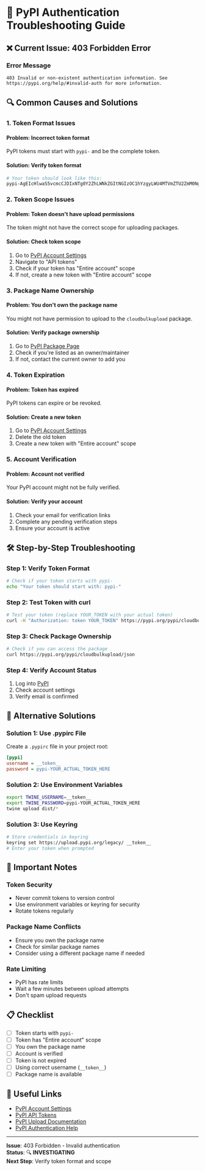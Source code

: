 # 🔐 PyPI Authentication Troubleshooting Guide

## ❌ **Current Issue: 403 Forbidden Error**

### **Error Message**
```
403 Invalid or non-existent authentication information. See https://pypi.org/help/#invalid-auth for more information.
```

## 🔍 **Common Causes and Solutions**

### **1. Token Format Issues**

#### **Problem**: Incorrect token format
PyPI tokens must start with `pypi-` and be the complete token.

#### **Solution**: Verify token format
```bash
# Your token should look like this:
pypi-AgEIcHlwaS5vcmcCJDIxNTg0Y2ZhLWNkZGItNGIzOC1hYzgyLWU4MTVmZTU2ZmM0NgACKlszLCIyMzFkYTE5ZS1lNjJiLTRjZjQtYjRkMy1lMTI5YTRkOTBmMjkiXQAABiDR_f8O2NzYklNHEVtK5xJm_o06w_nIZ_WuPNKvB0fyvwsource
```

### **2. Token Scope Issues**

#### **Problem**: Token doesn't have upload permissions
The token might not have the correct scope for uploading packages.

#### **Solution**: Check token scope
1. Go to [PyPI Account Settings](https://pypi.org/manage/account/)
2. Navigate to "API tokens"
3. Check if your token has "Entire account" scope
4. If not, create a new token with "Entire account" scope

### **3. Package Name Ownership**

#### **Problem**: You don't own the package name
You might not have permission to upload to the `cloudbulkupload` package.

#### **Solution**: Verify package ownership
1. Go to [PyPI Package Page](https://pypi.org/project/cloudbulkupload/)
2. Check if you're listed as an owner/maintainer
3. If not, contact the current owner to add you

### **4. Token Expiration**

#### **Problem**: Token has expired
PyPI tokens can expire or be revoked.

#### **Solution**: Create a new token
1. Go to [PyPI Account Settings](https://pypi.org/manage/account/)
2. Delete the old token
3. Create a new token with "Entire account" scope

### **5. Account Verification**

#### **Problem**: Account not verified
Your PyPI account might not be fully verified.

#### **Solution**: Verify your account
1. Check your email for verification links
2. Complete any pending verification steps
3. Ensure your account is active

## 🛠️ **Step-by-Step Troubleshooting**

### **Step 1: Verify Token Format**
```bash
# Check if your token starts with pypi-
echo "Your token should start with: pypi-"
```

### **Step 2: Test Token with curl**
```bash
# Test your token (replace YOUR_TOKEN with your actual token)
curl -H "Authorization: token YOUR_TOKEN" https://pypi.org/pypi/cloudbulkupload/json
```

### **Step 3: Check Package Ownership**
```bash
# Check if you can access the package
curl https://pypi.org/pypi/cloudbulkupload/json
```

### **Step 4: Verify Account Status**
1. Log into [PyPI](https://pypi.org)
2. Check account settings
3. Verify email is confirmed

## 🔧 **Alternative Solutions**

### **Solution 1: Use .pypirc File**
Create a `.pypirc` file in your project root:

```ini
[pypi]
username = __token__
password = pypi-YOUR_ACTUAL_TOKEN_HERE
```

### **Solution 2: Use Environment Variables**
```bash
export TWINE_USERNAME=__token__
export TWINE_PASSWORD=pypi-YOUR_ACTUAL_TOKEN_HERE
twine upload dist/*
```

### **Solution 3: Use Keyring**
```bash
# Store credentials in keyring
keyring set https://upload.pypi.org/legacy/ __token__
# Enter your token when prompted
```

## 🚨 **Important Notes**

### **Token Security**
- Never commit tokens to version control
- Use environment variables or keyring for security
- Rotate tokens regularly

### **Package Name Conflicts**
- Ensure you own the package name
- Check for similar package names
- Consider using a different package name if needed

### **Rate Limiting**
- PyPI has rate limits
- Wait a few minutes between upload attempts
- Don't spam upload requests

## 📋 **Checklist**

- [ ] Token starts with `pypi-`
- [ ] Token has "Entire account" scope
- [ ] You own the package name
- [ ] Account is verified
- [ ] Token is not expired
- [ ] Using correct username (`__token__`)
- [ ] Package name is available

## 🔗 **Useful Links**

- [PyPI Account Settings](https://pypi.org/manage/account/)
- [PyPI API Tokens](https://pypi.org/help/#apitoken)
- [PyPI Upload Documentation](https://packaging.python.org/guides/distributing-packages-using-setuptools/#uploading-your-project-to-pypi)
- [PyPI Authentication Help](https://pypi.org/help/#invalid-auth)

---

**Issue**: 403 Forbidden - Invalid authentication  
**Status**: 🔍 **INVESTIGATING**  
**Next Step**: Verify token format and scope
